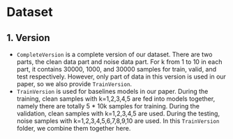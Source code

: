 # Dataset

## 1. Version
<!-- We provide two formats of our StepGame dataset, which are completely the same except the file format. -->

- `CompleteVersion` is a complete version of our dataset. There are two parts, the clean data part and noise data part. For k from 1 to 10 in each part, it contains 30000, 1000, and 30000 samples for train, valid, and test respectively. However, only part of data in this version is used in our paper, so we also provide `TrainVersion`.
- `TrainVersion` is  used for baselines models in our paper. During the training, clean samples with k=1,2,3,4,5 are fed into models together, namely there are totally 5 * 10k samples for training. During the validation, clean samples with k=1,2,3,4,5 are used. During the testing, noise samples with k=1,2,3,4,5,6,7,8,9,10 are used. In this `TrainVersion` folder, we combine them together here.


<!-- ## 2. Important Note

* Although we provides 30k samples for each value of the k here, only the first 10k samples for each k are used during the training in our paper. 
* Although we provide valid/test sets for clean data and train sets for noise data, they are not used in our paper. 
* We provide more samples for the sake of further analysis, such as the effect of sample sizes.

## 3. Training setting
* During the training, clean samples with k=1,2,3,4,5 are fed into models together, namely there are totally 5 * 10k samples for training. 

*   During the validation and testing, noise samples with k=1,2,3,4,5 are used in the table 2 and samples with k=6,7,8,9,10 are used in the table 3.  -->

<!-- ## 3. Generate more samples
```
python parameterized_step_game_8relation.py --seed 123
``` -->
